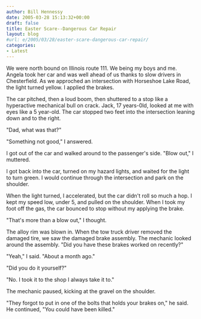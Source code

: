 ```yaml
---
author: Bill Hennessy
date: 2005-03-28 15:13:32+00:00
draft: false
title: Easter Scare--Dangerous Car Repair
layout: blog
#url: e/2005/03/28/easter-scare-dangerous-car-repair/
categories:
- Latest
---
```


We were north bound on Illinois route 111.  We being my boys and me.  Angela took her car and was well ahead of us thanks to slow drivers in Chesterfield.  As we approched an intersection with Horseshoe Lake Road, the light turned yellow.  I applied the brakes.

The car pitched, then a loud boom,  then shuttered to a stop like a hyperactive mechanical bull on crack.  Jack, 17 years-0ld, looked at me with eyes like a 5 year-old.  The car stopped two feet into the intersection leaning down and to the right.

"Dad, what was that?"

"Something not good," I answered.

I got out of the car and walked around to the passenger's side.  "Blow out," I muttered.

I got back into the car, turned on my hazard lights, and waited for the light to turn green.  I would continue through the intersection and park on the shoulder.

When the light turned, I accelerated, but the car didn't roll so much a hop.  I kept my speed low, under 5, and pulled on the shoulder.  When I took my foot off the gas, the car bounced to stop without my applying the brake.

"That's more than a blow out," I thought.

The alloy rim was blown in.  When the tow truck driver removed the damaged tire, we saw the damaged brake assembly.  The mechanic looked around the assembly.  "Did you have these brakes worked on recently?"

"Yeah," I said.  "About a month ago."

"Did you do it yourself?"

"No.  I took it to the shop I always take it to."

The mechanic paused, kicking at the gravel on the shoulder.

"They forgot to put in one of the bolts that holds your brakes on,"  he said.  He continued, "You could have been killed."


